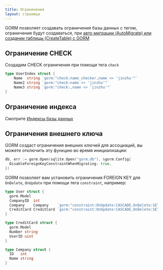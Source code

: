 ```yaml
---
title: Ограничения
layout: страница
---
```


GORM позволяет создавать ограничения базы данных с тегом, ограничения будут создаваться, при [авто миграции (AutoMigrate) или создании таблицы (CreateTable) с GORM](migration.html)

## Ограничение CHECK

Создадим CHECK ограничения при помощи тега `check`

```go
type UserIndex struct {
    Name  string `gorm:"check:name_checker,name <> 'jinzhu'"`
    Name2 string `gorm:"check:name <> 'jinzhu'"`
    Name3 string `gorm:"check:,name <> 'jinzhu'"`
}
```

## Ограничение индекса

Смотрите [Индексы базы данных](indexes.html)

## Ограничения внешнего ключа

GORM создаст ограничения внешних ключей для ассоциаций, вы можете отключить эту функцию во время инициализации:

```go
db, err := gorm.Open(sqlite.Open("gorm.db"), &gorm.Config{
  DisableForeignKeyConstraintWhenMigrating: true,
})
```

GORM позволяет вам установить ограничения FOREIGN KEY для `OnDelete`, `OnUpdate` при помощи тега `constraint`, например:

```go
type User struct {
  gorm.Model
  CompanyID  int
  Company    Company    `gorm:"constraint:OnUpdate:CASCADE,OnDelete:SET NULL;"`
  CreditCard CreditCard `gorm:"constraint:OnUpdate:CASCADE,OnDelete:SET NULL;"`
}

type CreditCard struct {
  gorm.Model
  Number string
  UserID uint
}

type Company struct {
  ID   int
  Name string
}
```
